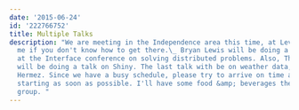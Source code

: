 ```yaml
---
date: '2015-06-24'
id: '222766752'
title: Multiple Talks
description: "We are meeting in the Independence area this time, at Level Seven. Message
  me if you don't know how to get there.\_ Bryan Lewis will be doing a talk he gave
  at the Interface conference on solving distributed problems. Also, Thomas Rehman
  will be doing a talk on Shiny. The last talk with be on weather data, given by Nick
  Hermez. Since we have a busy schedule, please try to arrive on time as we will be
  starting as soon as possible. I'll have some food &amp; beverages there for the
  group. "
---
```

